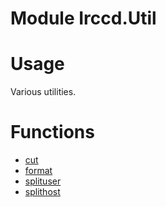 # Module Irccd.Util

# Usage

Various utilities.

# Functions

- [cut](Irccd.Util.cut.html)
- [format](Irccd.Util.format.html)
- [splituser](Irccd.Util.splituser.html)
- [splithost](Irccd.Util.splithost.html)
